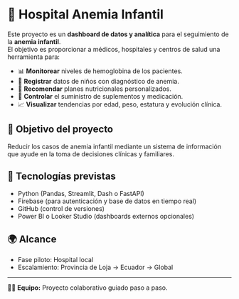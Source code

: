 # 🏥 Hospital Anemia Infantil

Este proyecto es un **dashboard de datos y analítica** para el seguimiento de la **anemia infantil**.  
El objetivo es proporcionar a médicos, hospitales y centros de salud una herramienta para:

- 📊 **Monitorear** niveles de hemoglobina de los pacientes.  
- 🧒 **Registrar** datos de niños con diagnóstico de anemia.  
- 🥗 **Recomendar** planes nutricionales personalizados.  
- 💊 **Controlar** el suministro de suplementos y medicación.  
- 📈 **Visualizar** tendencias por edad, peso, estatura y evolución clínica.  

## 🚀 Objetivo del proyecto
Reducir los casos de anemia infantil mediante un sistema de información que ayude en la toma de decisiones clínicas y familiares.

## 📌 Tecnologías previstas
- Python (Pandas, Streamlit, Dash o FastAPI)
- Firebase (para autenticación y base de datos en tiempo real)
- GitHub (control de versiones)
- Power BI o Looker Studio (dashboards externos opcionales)

## 🌍 Alcance
- Fase piloto: Hospital local  
- Escalamiento: Provincia de Loja → Ecuador → Global  

---

👩‍💻 **Equipo:** Proyecto colaborativo guiado paso a paso.  
